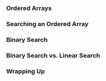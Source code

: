 ### Ordered Arrays

### Searching an Ordered Array

### Binary Search

### Binary Search vs. Linear Search

### Wrapping Up